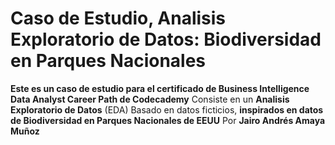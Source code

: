 # Caso de Estudio, Analisis Exploratorio de Datos: Biodiversidad en Parques Nacionales

**Este es un caso de estudio para el certificado de Business Intelligence Data Analyst Career Path de Codecademy**
Consiste en un **Analisis Exploratorio de Datos** (EDA)
Basado en datos ficticios, **inspirados en datos de Biodiversidad en Parques Nacionales de EEUU**
Por **Jairo Andrés Amaya Muñoz**
